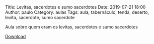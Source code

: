 Title: Levitas, sacerdotes e sumo sacerdotes
Date: 2019-07-21 18:00
Author: paulo
Category: aulas
Tags: aula, tabernáculo, tenda, deserto, levita, sacerdote, sumo sacerdote

Aula sobre quem eram os levitas, sacerdotes e sumo sacerdotes

[Download](https://www.dropbox.com/s/0oshpzf7xiumlkw/Aula%20EBD%20-%20Sacerdotes%20-%2021_07_2019.pdf?dl=1)